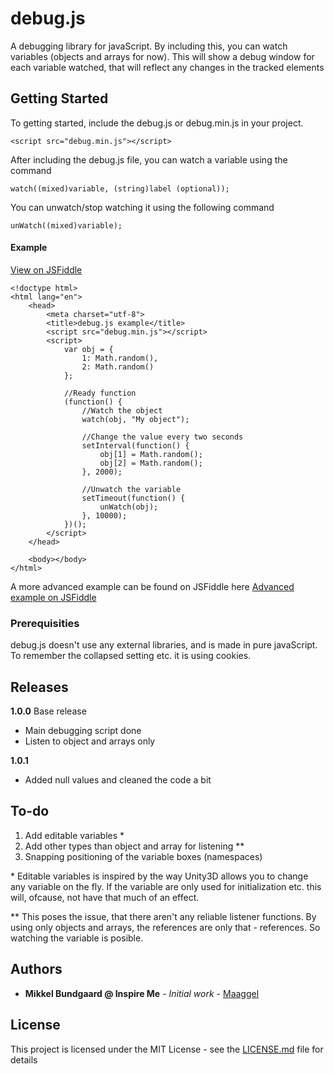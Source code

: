 # debug.js

A debugging library for javaScript.
By including this, you can watch variables (objects and arrays for now).
This will show a debug window for each variable watched, that will reflect any changes in the tracked elements

## Getting Started

To getting started, include the debug.js or debug.min.js in your project.
```
<script src="debug.min.js"></script>
```

After including the debug.js file, you can watch a variable using the command
```
watch((mixed)variable, (string)label (optional));
```

You can unwatch/stop watching it using the following command
```
unWatch((mixed)variable);
```

#### Example
[View on JSFiddle](https://jsfiddle.net/n1et62qd/)
```
<!doctype html>
<html lang="en">
	<head>
		<meta charset="utf-8">
		<title>debug.js example</title>
		<script src="debug.min.js"></script>
		<script>
			var obj = {
				1: Math.random(),
				2: Math.random()
			};

			//Ready function
			(function() {
				//Watch the object
				watch(obj, "My object");

				//Change the value every two seconds
				setInterval(function() {
					obj[1] = Math.random();
					obj[2] = Math.random();
				}, 2000);

				//Unwatch the variable
				setTimeout(function() {
					unWatch(obj);
				}, 10000);
			})();
		</script>
	</head>

	<body></body>
</html>
```

A more advanced example can be found on JSFiddle here
[Advanced example on JSFiddle](https://jsfiddle.net/b5p23wwz/)


### Prerequisities

debug.js doesn't use any external libraries, and is made in pure javaScript.
To remember the collapsed setting etc. it is using cookies.

## Releases
<strong>1.0.0</strong> Base release
<ul>
	<li>Main debugging script done</li>
	<li>Listen to object and arrays only</li>
</ul>

<strong>1.0.1</strong> 
<ul>
	<li>Added null values and cleaned the code a bit</li>
</ul>

## To-do
<ol>
	<li>Add editable variables *</li>
	<li>Add other types than object and array for listening **</li>
	<li>Snapping positioning of the variable boxes (namespaces)</li>
</ol>

\* Editable variables is inspired by the way Unity3D allows you to change any variable on the fly. If the variable are only used for initialization etc. this will, ofcause, not have that much of an effect.

\*\* This poses the issue, that there aren't any reliable listener functions. By using only objects and arrays, the references are only that - references. So watching the variable is posible.

## Authors

* **Mikkel Bundgaard @ Inspire Me** - *Initial work* - [Maaggel](https://github.com/maaggel)

## License

This project is licensed under the MIT License - see the [LICENSE.md](https://github.com/Maaggel/debug/blob/master/LICENSE) file for details